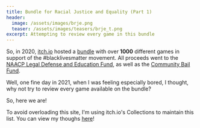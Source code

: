 ```yaml
---
title: Bundle for Racial Justice and Equality (Part 1)
header:
  image: /assets/images/brje.png
  teaser: /assets/images/teasers/brje_t.png
excerpt: Attempting to review every game in this bundle
---
```


So, in 2020, [itch.io](https://itch.io) hosted a [bundle](https://itch.io/b/520/bundle-for-racial-justice-and-equality) with over **1000** different games in support of the #blacklivesmatter movement. All proceeds went to the [NAACP Legal Defense and Education Fund](https://www.naacpldf.org/), as well as the [Community Bail Fund](https://secure.actblue.com/donate/bail_funds_george_floyd).

Well, one fine day in 2021, when I was feeling especially bored, I thought, why not try to review every game available on the bundle?

So, here we are!

To avoid overloading this site, I'm using itch.io's Collections to maintain this list. You can view my thoughs [here](https://itch.io/c/1383711/racial-justice-bundle-a-play-through)!
